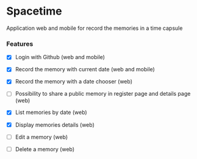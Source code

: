 # Spacetime

Application web and mobile for record the memories in a time capsule

### Features

- [x] Login with Github (web and mobile)
- [x] Record the memory with current date (web and mobile)
- [x] Record the memory with a date chooser (web) <!-- In mobile, include date picker to choose the memory date // In web and mobile, limit the files upload to 5 mb, rejecting the whatever files with more than 5 mb -->
- [ ] Possibility to share a public memory in register page and details page (web) <!-- In web and mobile, include the share possibility -->
- [x] List memories by date (web)
- [x] Display memories details (web) <!-- In details page, include button for edit the memory -->
- [ ] Edit a memory (web)
- [ ] Delete a memory (web)


